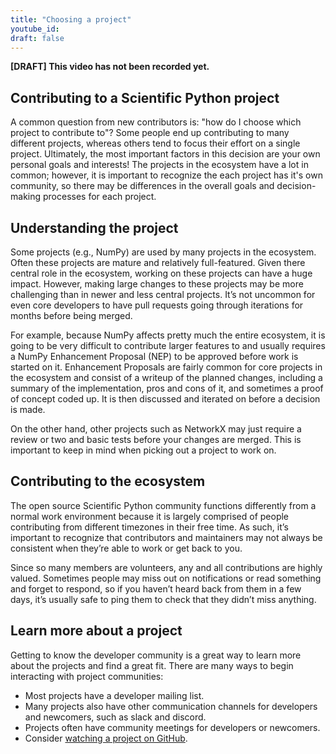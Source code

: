 ```yaml
---
title: "Choosing a project"
youtube_id:
draft: false
---
```


**[DRAFT] This video has not been recorded yet.**

## Contributing to a Scientific Python project

A common question from new contributors is: "how do I choose which project to
contribute to"?
Some people end up contributing to many different projects, whereas others
tend to focus their effort on a single project.
Ultimately, the most important factors in this decision are your own personal
goals and interests!
The projects in the ecosystem have a lot in common; however, it is important to
recognize the each project has it's own community, so there may be differences
in the overall goals and decision-making processes for each project.

## Understanding the project

Some projects (e.g., NumPy) are used by many projects in the ecosystem.
Often these projects are mature and relatively full-featured.
Given there central role in the ecosystem, working on these projects can have a huge impact.
However, making large changes to these projects may be more challenging than in newer
and less central projects.
It’s not uncommon for even core developers to have pull requests going through iterations for months before being merged.

For example, because NumPy affects pretty much the entire ecosystem, it is going to be very difficult to contribute larger features to and usually requires a NumPy Enhancement Proposal (NEP) to be approved before work is started on it.
Enhancement Proposals are fairly common for core projects in the ecosystem and consist of a writeup of the planned changes, including a summary of the implementation, pros and cons of it, and sometimes a proof of concept coded up.
It is then discussed and iterated on before a decision is made.

On the other hand, other projects such as NetworkX may just require a review or two and basic tests before your changes are merged.
This is important to keep in mind when picking out a project to work on.

## Contributing to the ecosystem

The open source Scientific Python community functions differently from a normal work environment because it is largely comprised of people contributing from different timezones in their free time.
As such, it’s important to recognize that contributors and maintainers may not always be consistent when they’re able to work or get back to you.

Since so many members are volunteers, any and all contributions are highly valued.
Sometimes people may miss out on notifications or read something and forget to respond, so if you haven’t heard back from them in a few days, it’s usually safe to ping them to check that they didn’t miss anything.

## Learn more about a project

Getting to know the developer community is a great way to learn more about the
projects and find a great fit.
There are many ways to begin interacting with project communities:
 - Most projects have a developer mailing list.
 - Many projects also have other communication channels for developers and
   newcomers, such as slack and discord.
 - Projects often have community meetings for developers or newcomers.
 - Consider [watching a project on GitHub][gh-watching].

[gh-watching]: https://docs.github.com/en/account-and-profile/managing-subscriptions-and-notifications-on-github/managing-subscriptions-for-activity-on-github/viewing-your-subscriptions
